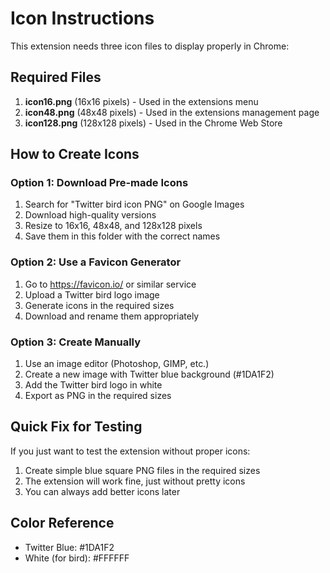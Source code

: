 # Icon Instructions

This extension needs three icon files to display properly in Chrome:

## Required Files

1. **icon16.png** (16x16 pixels) - Used in the extensions menu
2. **icon48.png** (48x48 pixels) - Used in the extensions management page
3. **icon128.png** (128x128 pixels) - Used in the Chrome Web Store

## How to Create Icons

### Option 1: Download Pre-made Icons
1. Search for "Twitter bird icon PNG" on Google Images
2. Download high-quality versions
3. Resize to 16x16, 48x48, and 128x128 pixels
4. Save them in this folder with the correct names

### Option 2: Use a Favicon Generator
1. Go to https://favicon.io/ or similar service
2. Upload a Twitter bird logo image
3. Generate icons in the required sizes
4. Download and rename them appropriately

### Option 3: Create Manually
1. Use an image editor (Photoshop, GIMP, etc.)
2. Create a new image with Twitter blue background (#1DA1F2)
3. Add the Twitter bird logo in white
4. Export as PNG in the required sizes

## Quick Fix for Testing

If you just want to test the extension without proper icons:
1. Create simple blue square PNG files in the required sizes
2. The extension will work fine, just without pretty icons
3. You can always add better icons later

## Color Reference

- Twitter Blue: #1DA1F2
- White (for bird): #FFFFFF

